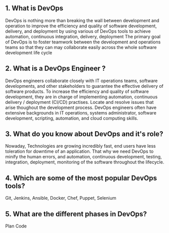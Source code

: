 ## 1. What is DevOps
DevOps is nothing more than breaking the wall between development and operation to improve the efficiency and quality of software development, delivery, and deployment by using various of DevOps tools to achieve automation, continuous integration, delivery, deployment
The primary goal of DevOps is to foster teamwork between the development and operations teams so that they can may collaborate easily across the whole software development life cycle
## 2. What is a DevOps Engineer ?
DevOps engineers collaborate closely with IT operations teams, software developments, and other stakeholders to guarantee the effective delivery of software products.
To increase the efficiency and quality of software development, they are in charge of implementing automation, continuous delivery / deployment (CI/CD) practises.
Locate and resolve issues that arise thoughout the development process.
DevOps engineers often have extensive backgrounds in IT operations, systems administrator, software development, scripting, automation, and cloud computing skills. 
## 3. What do you know about DevOps and it's role?
Nowaday, Technologies are growing incredibly fast, end users have less toleration for downtime of an application. That why we need DevOps to minify the human errors, and automation, continuous development, testing, integration, deployment, monitoring of the software throughout the lifecycle.
## 4. Which are some of the most popular DevOps tools?
Git, Jenkins, Ansible, Docker, Chef, Puppet, Selenium
## 5. What are the different phases in DevOps?
Plan
Code